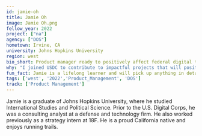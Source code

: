 ```yaml
---
id: jamie-oh
title: Jamie Oh
image: Jamie Oh.png
fellow_year: 2022
project: ["na"]
agency: ["DOS"]
hometown: Irvine, CA
university: Johns Hopkins University
region: west
bio_short: Product manager ready to positively affect federal digital transformation and public needs
why: "I joined USDC to contribute to impactful projects that will positively affect federal digital transformation and public needs!" 
fun_fact: Jamie is a lifelong learner and will pick up anything in detail that seems interesting!
tags: ['west', '2022','Product_Management', 'DOS']
track: ['Product Management']
---
```


Jamie is a graduate of Johns Hopkins University, where he studied International Studies and Political Science. Prior to the U.S. Digital Corps, he was a consulting analyst at a defense and technology firm. He also worked previously as a strategy intern at 18F. He is a proud California native and enjoys running trails.
